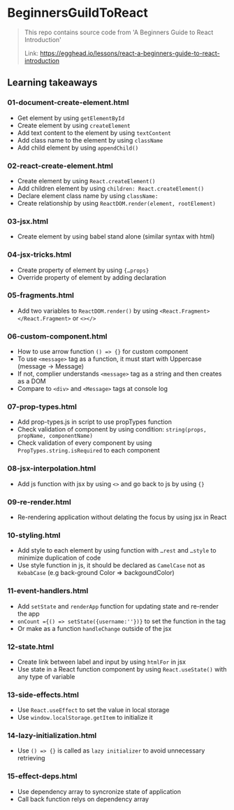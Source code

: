 # BeginnersGuildToReact
> This repo contains source code from 'A Beginners Guide to React Introduction'
>
> Link: https://egghead.io/lessons/react-a-beginners-guide-to-react-introduction

## Learning takeaways

### 01-document-create-element.html
* Get element by using `getElementById`
* Create element by using `createElement`
* Add text content to the element by using `textContent`
* Add class name to the element by using `className`
* Add child element by using `appendChild()`

### 02-react-create-element.html
* Create element by using `React.createElement()`
* Add children element by using `children: React.createElement()`
* Declare element class name by using `className:`
* Create relationship by using `ReactDOM.render(element, rootElement)`

### 03-jsx.html
* Create element by using babel stand alone (similar syntax with html)

### 04-jsx-tricks.html
* Create property of element by using `{…props}`
* Override property of element by adding declaration

### 05-fragments.html
* Add two variables to `ReactDOM.render()` by using `<React.Fragment></React.Fragment>` or `<></>`

### 06-custom-component.html
* How to use arrow function `() => {}` for custom component
* To use `<message>` tag as a function, it must start with Uppercase (message -> Message)
* If not, complier understands `<message>` tag as a string and then creates as a DOM
* Compare to `<div>` and `<Message>` tags at console log
  
### 07-prop-types.html
* Add prop-types.js in script to use propTypes function
* Check validation of component by using condition: `string(props, propName, componentName)`
* Check validation of every component by using `PropTypes.string.isRequired` to each component

### 08-jsx-interpolation.html
* Add js function with jsx by using `<>` and go back to js by using `{}`

### 09-re-render.html
* Re-rendering application without delating the focus by using jsx in React

### 10-styling.html
* Add style to each element by using function with `…rest` and `…style` to minimize duplication of code
* Use style function in js, it should be declared as `CamelCase` not as `KebabCase` (e.g back-ground Color => backgoundColor)

### 11-event-handlers.html
* Add `setState` and `renderApp` function for updating state and re-render the app
* `onCount ={() => setState({username:''})}` to set the function in the tag
* Or make as a function `handleChange` outside of the jsx

### 12-state.html
* Create link between label and input by using `htmlFor` in jsx
* Use state in a React function component by using `React.useState()` with any type of variable

### 13-side-effects.html
* Use `React.useEffect` to set the value in local storage
* Use `window.localStorage.getItem` to initialize it

### 14-lazy-initialization.html
* Use `() => {}` is called as `lazy initializer` to avoid unnecessary retrieving

### 15-effect-deps.html
* Use dependency array to syncronize state of application
* Call back function relys on dependency array
